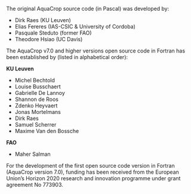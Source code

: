 The original AquaCrop source code (in Pascal) was developed by:
* Dirk Raes (KU Leuven)
* Elias Fereres (IAS-CSIC & University of Cordoba)
* Pasquale Steduto (former FAO)
* Theodore Hsiao (UC Davis)

The AquaCrop v7.0 and higher versions open source code in Fortran has been established by (listed in alphabetical order):

**KU Leuven**
* Michel Bechtold
* Louise Busschaert
* Gabrielle De Lannoy
* Shannon de Roos
* Zdenko Heyvaert
* Jonas Mortelmans
* Dirk Raes
* Samuel Scherrer
* Maxime Van den Bossche

**FAO**
* Maher Salman

For the development of the first open source code version in Fortran (AquaCrop version 7.0), funding has been received from the European Union’s Horizon 2020 research and innovation programme under grant agreement No 773903. 


